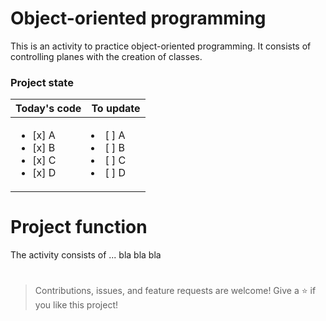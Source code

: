 # Object-oriented programming
This is an activity to practice object-oriented programming. It consists of controlling planes with the creation of classes.

### Project state
| Today's code  | To update |
| ------------- | ------------- |
|<ul><li>[x] A</li><li>[x] B</li><li>[x] C</li><li>[x] D</li></ul>|<li>[ ] A</li><li>[ ] B</li><li>[ ] C</li><li>[ ] D</li>|

# Project function

The activity consists of ... bla bla bla


#
>Contributions, issues, and feature requests are welcome!
>Give a ⭐️ if you like this project!
